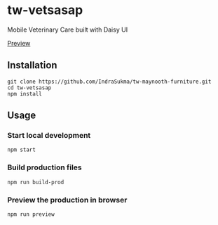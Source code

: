 # tw-vetsasap

Mobile Veterinary Care built with Daisy UI

[Preview](https://indrasukma.github.io/tw-vetsasap/)

## Installation

```
git clone https://github.com/IndraSukma/tw-maynooth-furniture.git
cd tw-vetsasap
npm install
```

## Usage

### Start local development

```
npm start
```

### Build production files

```
npm run build-prod
```

### Preview the production in browser

```
npm run preview
```
